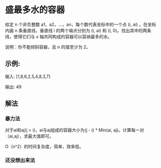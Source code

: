 # 盛最多水的容器
给定 n 个非负整数 a1，a2，...，an，每个数代表坐标中的一个点 (i, ai) 。在坐标内画 n 条垂直线，垂直线 i 的两个端点分别为 (i, ai) 和 (i, 0)。找出其中的两条线，使得它们与 x 轴共同构成的容器可以容纳最多的水。

说明：你不能倾斜容器，且 n 的值至少为 2。
## 示例:

输入: [1,8,6,2,5,4,8,3,7]

输出: 49

## 解法

### 暴力法
对于ai和aj(j > i)，ai与aj组成的容器大小为(j - i) * Min(ai, aj)。计算每一对（ai,aj），求最大值即可。

O（n^2）的时间复杂度，简单，效率低。

### 还没想出来法